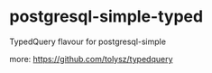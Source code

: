 postgresql-simple-typed
=======================

TypedQuery flavour for postgresql-simple

more: https://github.com/tolysz/typedquery
